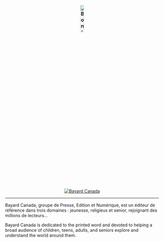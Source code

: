 
<div align="center">
    <h3><img width=15%" src="https://raw.githubusercontent.com/alansmathew/alansmathew/master/lang.gif" alt="Bonjour!" /></h3>
    <a href="https://www.bayardcanada.ca/"><img src="http://www.bayardcanada.ca/wp-content/uploads/2014/09/logo_bayard_canada_horizont1-300x46.png" alt="Bayard Canada" /></a>
</div>

---

Bayard Canada, groupe de Presse, Edition et Numérique, est un éditeur de référence dans trois domaines : jeunesse, religieux et senior, rejoignant des millions de lecteurs...

Bayard Canada is dedicated to the printed word and devoted to helping a broad audience of children, teens, adults, and seniors explore and understand the world around them.

